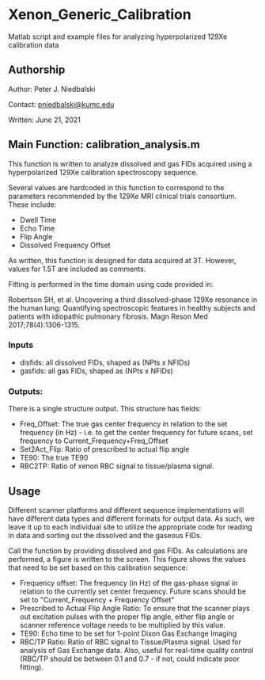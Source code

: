 # Xenon_Generic_Calibration
Matlab script and example files for analyzing hyperpolarized 129Xe calibration data 

## Authorship
Author: Peter J. Niedbalski 

Contact: pniedbalski@kumc.edu

Written: June 21, 2021

## Main Function: calibration_analysis.m
This function is written to analyze dissolved and gas FIDs acquired using a hyperpolarized 129Xe calibration spectroscopy sequence.

Several values are hardcoded in this function to correspond to the parameters recommended by the 129Xe MRI clinical trials consortium. These include:
- Dwell Time
- Echo Time
- Flip Angle
- Dissolved Frequency Offset

As written, this function is designed for data acquired at 3T. However, values for 1.5T are included as comments.

Fitting is performed in the time domain using code provided in:

Robertson SH, et al. Uncovering a third dissolved-phase 129Xe resonance in the human lung: Quantifying spectroscopic features in healthy subjects and patients with idiopathic pulmonary fibrosis. Magn Reson Med 2017;78(4):1306-1315.

### Inputs
- disfids: all dissolved FIDs, shaped as (NPts x NFIDs)
- gasfids: all gas FIDs, shaped as (NPts x NFIDs)

### Outputs: 
There is a single structure output. This structure has fields:
- Freq_Offset: The true gas center frequency in relation to the set frequency (in Hz) - i.e. to get the center frequency for future scans, set frequency to Current_Frequency+Freq_Offset
- Set2Act_Flip: Ratio of prescribed to actual flip angle
- TE90: The true TE90
- RBC2TP: Ratio of xenon RBC signal to tissue/plasma signal.

## Usage
Different scanner platforms and different sequence implementations will have different data types and different formats for output data. As such, we leave it up to each individual site to utilize the appropriate code for reading in data and sorting out the dissolved and the gaseous FIDs.

Call the function by providing dissolved and gas FIDs. As calculations are performed, a figure is written to the screen. This figure shows the values that need to be set based on this calibration sequence:
- Frequency offset: The frequency (in Hz) of the gas-phase signal in relation to the currently set center frequency. Future scans should be set to "Current_Frequency + Frequency Offset"
- Prescribed to Actual Flip Angle Ratio: To ensure that the scanner plays out excitation pulses with the proper flip angle, either flip angle or scanner reference voltage needs to be multiplied by this value.
- TE90: Echo time to be set for 1-point Dixon Gas Exchange Imaging
- RBC/TP Ratio: Ratio of RBC signal to Tissue/Plasma signal. Used for analysis of Gas Exchange data. Also, useful for real-time quality control (RBC/TP should be between 0.1 and 0.7 - if not, could indicate poor fitting).

